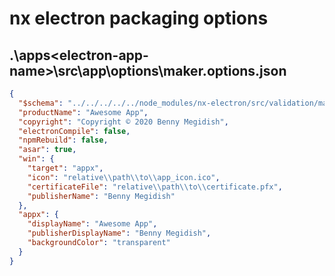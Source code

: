 # nx electron packaging options

## .\apps\<electron-app-name>\src\app\options\maker.options.json

```json
{
  "$schema": "../../../../../node_modules/nx-electron/src/validation/maker.schema.json",
  "productName": "Awesome App",
  "copyright": "Copyright © 2020 Benny Megidish",
  "electronCompile": false,
  "npmRebuild": false,
  "asar": true,
  "win": {
    "target": "appx",
    "icon": "relative\\path\\to\\app_icon.ico",
    "certificateFile": "relative\\path\\to\\certificate.pfx",
    "publisherName": "Benny Megidish"
  },
  "appx": {
    "displayName": "Awesome App",
    "publisherDisplayName": "Benny Megidish",
    "backgroundColor": "transparent"
  }
}
```
